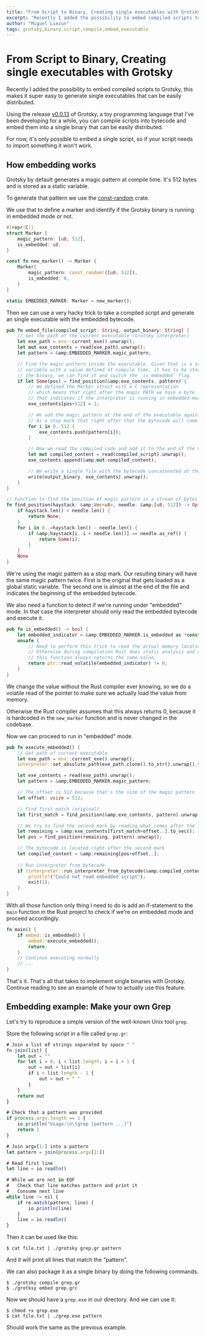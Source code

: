 ```yaml
---
title: "From Script to Binary, Creating single executables with Grotsky"
excerpt: "Recently I added the possibility to embed compiled scripts to Grotsky, this makes it super easy to generate single executables that can be easily distributed."
author: "Miguel Liezun"
tags: grotsky,binary,script,compile,embed,executable
---
```


# From Script to Binary, Creating single executables with Grotsky

Recently I added the possibility to embed compiled scripts to Grotsky, this makes it super easy to generate single executables that can be easily distributed.

Using the release [v0.0.13](https://github.com/mliezun/grotsky/releases/tag/v0.0.13) of Grotsky, a toy programming language that I've been developing for a while, you can compile scripts into bytecode and embed them into a single binary that can be easily distributed.

For now, it's only possible to embed a single script, so if your script needs to import something it won't work.

## How embedding works

Grotsky by default generates a magic pattern at compile time. It's 512 bytes and is stored as a static variable.

To generate that pattern we use the [const-random](https://crates.io/crates/const-random) crate.

We use that to define a marker and identify if the Grotsky binary is running in embedded mode or not.

```rust
#[repr(C)]
struct Marker {
    magic_pattern: [u8; 512],
    is_embedded: u8,
}

const fn new_marker() -> Marker {
    Marker{
        magic_pattern: const_random!([u8; 512]),
        is_embedded: 0,
    }
}

static EMBEDDED_MARKER: Marker = new_marker();
```

Then we can use a very hacky trick to take a compiled script and generate an single executable with the embedded bytecode.

```rust
pub fn embed_file(compiled_script: String, output_binary: String) {
    // Get the path of the current executable (Grotsky interpreter)
    let exe_path = env::current_exe().unwrap();
    let mut exe_contents = read(exe_path).unwrap();
    let pattern = &amp;EMBEDDED_MARKER.magic_pattern;

    // Find the magic pattern inside the executable. Given that is a static
    // variable with a value defined at compile time, it has to be stored in
    // the binary, we can find it and switch the `is_embedded` flag.
    if let Some(pos) = find_position(&amp;exe_contents, pattern) {
        // We defined the Marker struct with a C representation
        // which means that right after the magic PATH we have a byte
        // that indicates if the interpreter is running in embedded mode or not.
        exe_contents[pos+512] = 1;

        // We add the magic pattern at the end of the executable again.
        // As a stop mark that right after that the bytecode will come.
        for i in 0..512 {
            exe_contents.push(pattern[i]);
        }

        // Now we read the compiled code and add it to the end of the new executable.
        let mut compiled_content = read(compiled_script).unwrap();
        exe_contents.append(&amp;mut compiled_content);

        // We write a single file with the bytecode concatenated at the end.
        write(output_binary, exe_contents).unwrap();
    }
}

// Function to find the position of magic pattern in a stream of bytes
fn find_position(haystack: &amp;Vec<u8>, needle: &amp;[u8; 512]) -> Option<usize> {
    if haystack.len() < needle.len() {
        return None;
    }
    for i in 0..=haystack.len() - needle.len() {
        if &amp;haystack[i..i + needle.len()] == needle.as_ref() {
            return Some(i);
        }
    }
    None
}
```

We're using the magic pattern as a stop mark. Our resulting binary will have the same magic pattern twice.
First is the original that gets loaded as a global static variable. The second one is almost at the end of
the file and indicates the beginning of the embedded bytecode.

We also need a function to detect if we're running under "embedded" mode. In that case the interpreter should only
read the embedded bytecode and execute it.

```rust
pub fn is_embedded() -> bool {
    let embedded_indicator = &amp;EMBEDDED_MARKER.is_embedded as *const u8;
    unsafe {
        // Need to perform this trick to read the actual memory location.
        // Otherwise during compilation Rust does static analysis and assumes
        // this function always returns the same value.
        return ptr::read_volatile(embedded_indicator) != 0;
    }
}
```

We change the value without the Rust compiler ever knowing, so we do a volatile read of the pointer to make sure
we actually load the value from memory.

Otherwise the Rust compiler assumes that this always returns 0, because it is hardcoded in the `new_marker` function
and is never changed in the codebase.

Now we can proceed to run in "embedded" mode.

```rust
pub fn execute_embedded() {
    // Get path of current executable
    let exe_path = env::current_exe().unwrap();
    interpreter::set_absolute_path(exe_path.clone().to_str().unwrap().to_string());

    let exe_contents = read(exe_path).unwrap();
    let pattern = &amp;EMBEDDED_MARKER.magic_pattern;

    // The offset is 512 because that's the size of the magic pattern
    let offset: usize = 512;

    // Find first match (original)
    let first_match = find_position(&amp;exe_contents, pattern).unwrap();

    // We try to find the second mark by reading what comes after the first one
    let remaining = &amp;exe_contents[first_match+offset..].to_vec();
    let pos = find_position(remaining, pattern).unwrap();

    // The bytecode is located right after the second mark
    let compiled_content = &amp;remaining[pos+offset..];
    
    // Run interpreter from bytecode
    if !interpreter::run_interpreter_from_bytecode(&amp;compiled_content) {
        println!("Could not read embedded script");
        exit(1);
    }
}
```

With all those function only thing I need to do is add an if-statement to the `main` function in the Rust project
to check if we're on embedded mode and proceed accordingly.

```rust
fn main() {
    if embed::is_embedded() {
        embed::execute_embedded();
        return;
    }
    // Continue executing normally
    // ...
}
```

That's it. That's all that takes to implement single binaries with Grotsky.
Continue reading to see an example of how to actually use this feature.

## Embedding example: Make your own Grep

Let's try to reproduce a simple version of the well-known Unix tool `grep`.

Store the following script in a file called `grep.gr`:

```js
# Join a list of strings separated by space " "
fn join(list) {
	let out = ""
	for let i = 0; i < list.length; i = i + 1 {
		out = out + list[i]
		if i < list.length - 1 {
			out = out + " "
		}
	}
	return out
}

# Check that a pattern was provided
if process.argv.length == 1 {
	io.println("Usage:\n\tgrep [pattern ...]")
	return 1
}

# Join argv[1:] into a pattern
let pattern = join(process.argv[1:])

# Read first line
let line = io.readln()

# While we are not in EOF
#   Check that line matches pattern and print it
#   Consume next line
while line != nil {
	if re.match(pattern, line) {
		io.println(line)
	}
	line = io.readln()
}
```

Then it can be used like this:

```
$ cat file.txt | ./grotsky grep.gr pattern
```

And it will print all lines that match the "pattern".

We can also package it as a single binary by doing the following commands.

```
$ ./grotsky compile grep.gr
$ ./grotksy embed grep.grc
```

Now we should have a `grep.exe` in our directory. And we can use it:

```
$ chmod +x grep.exe
$ cat file.txt | ./grep.exe pattern
```

Should work the same as the previous example.
